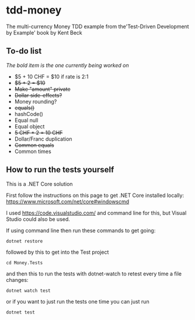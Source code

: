 # tdd-money
The multi-currency Money TDD example from the'Test-Driven Development by Example' book by Kent Beck

## To-do list

*The bold item is the one currently being worked on*

* $5 + 10 CHF = $10 if rate is 2:1
* ~~$5 * 2 = $10~~
* ~~Make "amount" private~~
* ~~Dollar side-effects?~~
* Money rounding?
* ~~equals()~~
* hashCode()
* Equal null
* Equal object
* ~~5 CHF * 2 = 10 CHF~~
* Dollar/Franc duplication
* ~~Common equals~~
* Common times

## How to run the tests yourself

This is a .NET Core solution

First follow the instructions on this page to get .NET Core installed locally:
https://www.microsoft.com/net/core#windowscmd

I used https://code.visualstudio.com/ and command line for this, but Visual Studio could also be used.

If using command line then run these commands to get going:

```
dotnet restore
```

followed by this to get into the Test project

```
cd Money.Tests
```

and then this to run the tests with dotnet-watch to retest every time a file changes:

```
dotnet watch test
``` 

or if you want to just run the tests one time you can just run

```
dotnet test
```